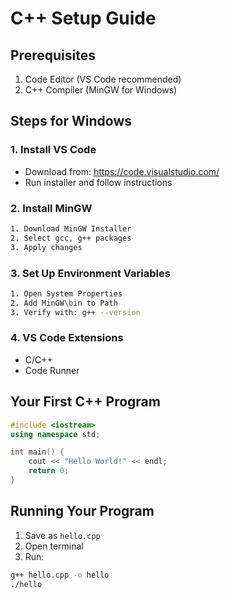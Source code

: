 # C++ Setup Guide

## Prerequisites
1. Code Editor (VS Code recommended)
2. C++ Compiler (MinGW for Windows)

## Steps for Windows

### 1. Install VS Code
- Download from: https://code.visualstudio.com/
- Run installer and follow instructions

### 2. Install MinGW
```bash
1. Download MinGW Installer
2. Select gcc, g++ packages
3. Apply changes
```

### 3. Set Up Environment Variables
```bash
1. Open System Properties
2. Add MinGW\bin to Path
3. Verify with: g++ --version
```

### 4. VS Code Extensions
- C/C++
- Code Runner

## Your First C++ Program

```cpp
#include <iostream>
using namespace std;

int main() {
    cout << "Hello World!" << endl;
    return 0;
}
```

## Running Your Program
1. Save as `hello.cpp`
2. Open terminal
3. Run:
```bash
g++ hello.cpp -o hello
./hello
```
